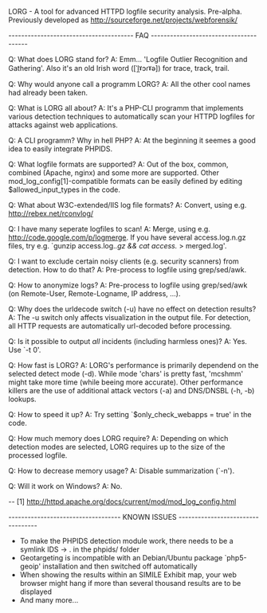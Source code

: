 LORG - A tool for advanced HTTPD logfile security analysis. Pre-alpha.
Previously developed as http://sourceforge.net/projects/webforensik/

--------------------------------------- FAQ ---------------------------------------

Q: What does LORG stand for?
A: Emm... 'Logfile Outlier Recognition and Gathering'. Also it's an old Irish word ([ˈl̪ˠɔɾˠə]) for trace, track, trail.

Q: Why would anyone call a programm LORG?
A: All the other cool names had already been taken.

Q: What is LORG all about?
A: It's a PHP-CLI programm that implements various detection techniques to automatically scan your HTTPD logfiles for attacks against web applications.

Q: A CLI programm? Why in hell PHP?
A: At the beginning it seemes a good idea to easily integrate PHPIDS.

Q: What logfile formats are supported?
A: Out of the box, common, combined (Apache, nginx) and some more are supported. Other mod_log_config[1]-compatible formats can be easily defined by editing $allowed_input_types in the code.

Q: What about W3C-extended/IIS log file formats?
A: Convert, using e.g. http://rebex.net/rconvlog/

Q: I have many seperate logfiles to scan!
A: Merge, using e.g. http://code.google.com/p/logmerge. If you have several access.log.n.gz files, try e.g. `gunzip access.log.*.gz && cat access.* > merged.log'.

Q: I want to exclude certain noisy clients (e.g. security scanners) from detection. How to do that?
A: Pre-process to logfile using grep/sed/awk.

Q: How to anonymize logs?
A: Pre-process to logfile using grep/sed/awk (on Remote-User, Remote-Logname, IP address, ...).

Q: Why does the urldecode switch (-u) have no effect on detection results?
A: The -u switch only affects visualization in the output file. For detection, all HTTP requests are automatically url-decoded before processing.

Q: Is it possible to output *all* incidents (including harmless ones)?
A: Yes. Use `-t 0'.

Q: How fast is LORG?
A: LORG's performance is primarily dependend on the selected detect mode (-d). While mode 'chars' is pretty fast, 'mcshmm' might take more time (while beeing more accurate). Other performance killers are the use of additional attack vectors (-a) and DNS/DNSBL (-h, -b) lookups.

Q: How to speed it up?
A: Try setting `$only_check_webapps = true' in the code.

Q: How much memory does LORG require?
A: Depending on which detection modes are selected, LORG requires up to the size of the processed logfile.

Q: How to decrease memory usage?
A: Disable summarization (`-n').

Q: Will it work on Windows?
A: No.

--
[1] http://httpd.apache.org/docs/current/mod/mod_log_config.html


----------------------------------- KNOWN ISSUES ----------------------------------

* To make the PHPIDS detection module work, there needs to be a symlink IDS -> . in the phpids/ folder
* Geotargeting is incompatible with an Debian/Ubuntu package `php5-geoip' installation and then switched off automatically
* When showing the results within an SIMILE Exhibit map, your web browser might hang if more than several thousand results are to be displayed
* And many more...
